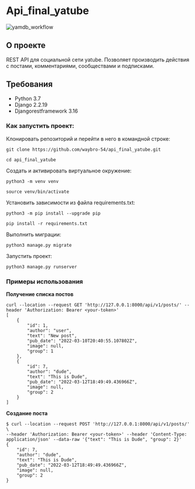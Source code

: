 # Api_final_yatube
![yamdb_workflow](https://github.com/waybro-54/yamdb_final/workflows/yamdb_workflow/badge.svg)
## О проекте
REST API для социальной сети yatube.
Позволяет производить действия с постами, комментариями, сообществами и подписками.

## Требования
- Python 3.7 
- Django 2.2.19
- Djangorestframework 3.16

### Как запустить проект:
Клонировать репозиторий и перейти в него в командной строке:
```
git clone https://github.com/waybro-54/api_final_yatube.git
```
```
cd api_final_yatube
```
Cоздать и активировать виртуальное окружение:
```
python3 -m venv venv
```
```
source venv/bin/activate
```
Установить зависимости из файла requirements.txt:
```
python3 -m pip install --upgrade pip
```
```
pip install -r requirements.txt
```
Выполнить миграции:
```
python3 manage.py migrate
```
Запустить проект:
```
python3 manage.py runserver
```
### Примеры использования
**Получение списка постов**
```
curl --location --request GET 'http://127.0.0.1:8000/api/v1/posts/' --header 'Authorization: Bearer <your-token>'
[
    {
        "id": 1,
        "author": "user",
        "text": "New post",
        "pub_date": "2022-03-10T20:40:55.107802Z",
        "image": null,
        "group": 1
    },
    {
        "id": 7,
        "author": "dude",
        "text": "This is Dude",
        "pub_date": "2022-03-12T18:49:49.436966Z",
        "image": null,
        "group": 2
    }
]
```
**Создание поста**
```
$ curl --location --request POST 'http://127.0.0.1:8000/api/v1/posts/' \
--header 'Authorization: Bearer <your-token>' --header 'Content-Type: application/json' --data-raw '{"text": "This is Dude", "group": 2}'
{
    "id": 7,
    "author": "dude",
    "text": "This is Dude",
    "pub_date": "2022-03-12T18:49:49.436966Z",
    "image": null,
    "group": 2
}
```
